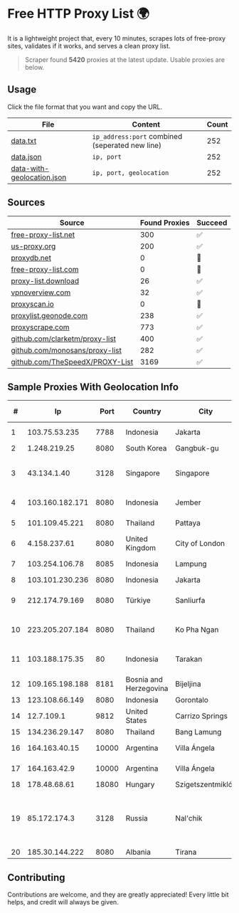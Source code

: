 
# Free HTTP Proxy List 🌍

It is a lightweight project that, every 10 minutes, scrapes lots of free-proxy sites, validates if it works, and serves a clean proxy list.


> Scraper found **5420** proxies at the latest update. Usable proxies are below.

## Usage

Click the file format that you want and copy the URL.


|File|Content|Count|
|----|-------|-----|
|[data.txt](https://raw.githubusercontent.com/themiralay/Proxy-List-World/master/data.txt)|`ip_address:port` combined (seperated new line)|252|
|[data.json](https://raw.githubusercontent.com/themiralay/Proxy-List-World/master/data.json)|`ip, port`|252|
|[data-with-geolocation.json](https://raw.githubusercontent.com/themiralay/Proxy-List-World/master/data-with-geolocation.json)|`ip, port, geolocation`|252|

## Sources

|Source|Found Proxies|Succeed|
|------|-------------|-------|
|[free-proxy-list.net](https://free-proxy-list.net)|300|✅|
|[us-proxy.org](https://www.us-proxy.org)|200|✅|
|[proxydb.net](http://proxydb.net)|0|🚫|
|[free-proxy-list.com](https://free-proxy-list.com/?page=&port=&type%5B%5D=http&type%5B%5D=https&up_time=0&search=Search)|0|🚫|
|[proxy-list.download](https://www.proxy-list.download/HTTP)|26|✅|
|[vpnoverview.com](https://vpnoverview.com/privacy/anonymous-browsing/free-proxy-servers)|32|✅|
|[proxyscan.io](https://www.proxyscan.io)|0|🚫|
|[proxylist.geonode.com](https://proxylist.geonode.com/api/proxy-list?limit=300&page=1&sort_by=lastChecked&sort_type=desc&protocols=http,https)|238|✅|
|[proxyscrape.com](https://api.proxyscrape.com/v2/?request=displayproxies&protocol=http&timeout=10000&country=all&ssl=all&anonymity=all)|773|✅|
|[github.com/clarketm/proxy-list](https://raw.githubusercontent.com/clarketm/proxy-list/master/proxy-list-raw.txt)|400|✅|
|[github.com/monosans/proxy-list](https://raw.githubusercontent.com/monosans/proxy-list/main/proxies/http.txt)|282|✅|
|[github.com/TheSpeedX/PROXY-List](https://raw.githubusercontent.com/TheSpeedX/PROXY-List/master/http.txt)|3169|✅|


## Sample Proxies With Geolocation Info

|#|Ip|Port|Country|City|Internet Service Provider|
|-|--|----|-------|----|-------------------------|
|1|103.75.53.235|7788|Indonesia|Jakarta|PT Quantum Tera Network|
|2|1.248.219.25|8080|South Korea|Gangbuk-gu|GSNeotek|
|3|43.134.1.40|3128|Singapore|Singapore|Shenzhen Tencent Computer Systems Company Limited|
|4|103.160.182.171|8080|Indonesia|Jember|PT Internusa Duta Makmur|
|5|101.109.45.221|8080|Thailand|Pattaya|TOT Public Company Limited|
|6|4.158.237.61|8080|United Kingdom|City of London|Microsoft Corporation|
|7|103.254.106.78|8085|Indonesia|Lampung|PT Giga Patra Multimedia|
|8|103.101.230.236|8080|Indonesia|Jakarta|Biznet Networks|
|9|212.174.79.169|8080|Türkiye|Sanliurfa|Turk Telekomunikasyon Anonim Sirketi|
|10|223.205.207.184|8080|Thailand|Ko Pha Ngan|Triple T Broadband Public Company Limited|
|11|103.188.175.35|80|Indonesia|Tarakan|PT. Fiber Networks Indonesia|
|12|109.165.198.188|8181|Bosnia and Herzegovina|Bijeljina|TEOL-ADSL|
|13|123.108.66.149|8080|Indonesia|Gorontalo|GOMEDS|
|14|12.7.109.1|9812|United States|Carrizo Springs|AIRESPRING-ADT SYSTEMS, INC.|
|15|134.236.29.147|8080|Thailand|Bang Lamung|CAT-BB|
|16|164.163.40.15|10000|Argentina|Villa Ángela|Interret Villa Angela SRL|
|17|164.163.42.9|10000|Argentina|Villa Ángela|Interret Villa Angela SRL|
|18|178.48.68.61|18080|Hungary|Szigetszentmiklós|UPC|
|19|85.172.174.3|3128|Russia|Nal'chik|FGBOU VPO Kabardino-Balkarian State University named after H.M.Berbekov|
|20|185.30.144.222|8080|Albania|Tirana|Mobitel Shpk|



## Contributing

Contributions are welcome, and they are greatly appreciated! Every
little bit helps, and credit will always be given.


